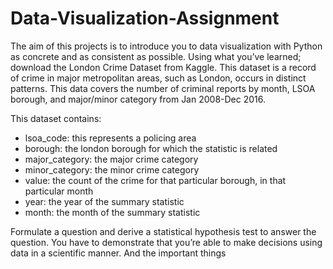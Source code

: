 # Data-Visualization-Assignment

The aim of this projects is to introduce you to data visualization with Python as concrete and as consistent as possible. Using what you’ve learned; download the London Crime
Dataset from Kaggle. This dataset is a record of crime in major metropolitan areas, such as London, occurs in distinct patterns. This data covers the number of criminal reports by
month, LSOA borough, and major/minor category from Jan 2008-Dec 2016.

This dataset contains:
- lsoa_code: this represents a policing area
- borough: the london borough for which the statistic is related
- major_category: the major crime category
- minor_category: the minor crime category
- value: the count of the crime for that particular borough, in that particular month
- year: the year of the summary statistic
- month: the month of the summary statistic

Formulate a question and derive a statistical hypothesis test to answer the question. You have to demonstrate that you’re able to make decisions using data in a scientific manner.
And the important things
